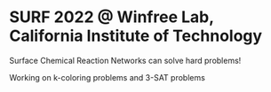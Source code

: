 # SURF 2022 @ Winfree Lab, California Institute of Technology

Surface Chemical Reaction Networks can solve hard problems! 

Working on k-coloring problems and 3-SAT problems
